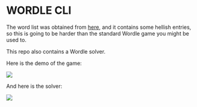 # WORDLE CLI

The word list was obtained from [here](https://github.com/dwyl/english-words/blob/master/words_alpha.txt), and it contains some hellish entries, so this is going to be harder than the standard Wordle game you might be used to.

This repo also contains a Wordle solver.

Here is the demo of the game:

![](https://i.imgur.com/lMFuKWJ.png)

And here is the solver:

![](https://i.imgur.com/VuDTzGO.png)
